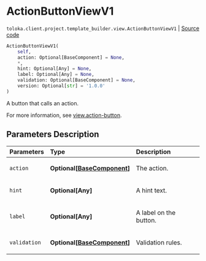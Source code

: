 # ActionButtonViewV1
`toloka.client.project.template_builder.view.ActionButtonViewV1` | [Source code](https://github.com/Toloka/toloka-kit/blob/v1.2.1/src/client/project/template_builder/view.py#L64)

```python
ActionButtonViewV1(
    self,
    action: Optional[BaseComponent] = None,
    *,
    hint: Optional[Any] = None,
    label: Optional[Any] = None,
    validation: Optional[BaseComponent] = None,
    version: Optional[str] = '1.0.0'
)
```

A button that calls an action.


For more information, see [view.action-button](https://toloka.ai/docs/template-builder/reference/view.action-button).

## Parameters Description

| Parameters | Type | Description |
| :----------| :----| :-----------|
`action`|**Optional\[[BaseComponent](toloka.client.project.template_builder.base.BaseComponent.md)\]**|<p>The action.</p>
`hint`|**Optional\[Any\]**|<p>A hint text.</p>
`label`|**Optional\[Any\]**|<p>A label on the button.</p>
`validation`|**Optional\[[BaseComponent](toloka.client.project.template_builder.base.BaseComponent.md)\]**|<p>Validation rules.</p>
